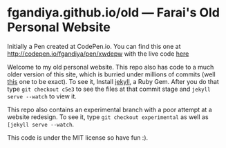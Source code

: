 # fgandiya.github.io/old &mdash; Farai's Old Personal Website

Initially a Pen created at CodePen.io. You can find this one at http://codepen.io/fgandiya/pen/xwdepw with the live code [here](http://fgandiya.github.io/fgandiya.github.io-old/) 

Welcome to my old personal website. This repo also has code to a much older version of this site, which is burried under millions of commits (well [this](https://github.com/fgandiya/fgandiya.github.io-old/tree/c5e3baf7040b13e84361845a839982563c1efaf0) one to be exact). To see it, Install [jekyll](https://jekyllrb.com), a Ruby Gem. After you do that type `git checkout c5e3` to see the files at that commit stage and `jekyll serve --watch` to view it.

This repo also contains an experimental branch with a poor attempt at a website redesign. To see it, type `git checkout experimental` as well as `[jekyll serve --watch`.

This code is under the MIT license so have fun :).
 
